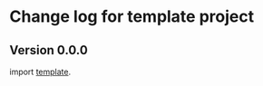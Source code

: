 # Change log for template project

## Version 0.0.0 

import [template](https://github.com/jappeace/haskell-template-project).

